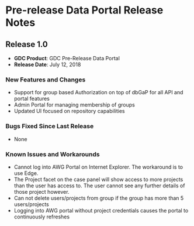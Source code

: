 # Pre-release Data Portal Release Notes


## Release 1.0

* __GDC Product__: GDC Pre-Release Data Portal
* __Release Date__: July 12, 2018

### New Features and Changes

*  Support for group based Authorization on top of dbGaP for all API and portal features
*  Admin Portal for managing membership of groups
*  Updated UI focused on repository capabilities

### Bugs Fixed Since Last Release

*  None

### Known Issues and Workarounds

*  Cannot log into AWG Portal on Internet Explorer.  The workaround is to use Edge. <!--SV-1133-->
*  The Project facet on the case panel will show access to more projects than the user has access to.  The user cannot see any further details of those project however. <!--PRTL-2194-->
*  Can not delete users/projects from group if the group has more than 5 users/projects <!--PRTL-2217-->
*  Logging into AWG portal without project credentials causes the portal to continuously refreshes <!--SV-1129-->
